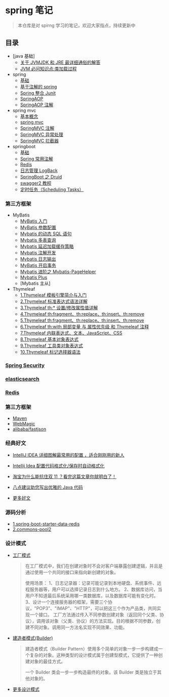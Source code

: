 # spring 笔记

> 本仓库是对 spirng 学习的笔记，欢迎大家指点，持续更新中

## 目录

- [java 基础]
  - [关于 JVMJDK 和 JRE 最详细通俗的解答](/notes/java/关于JVMJDK和JRE最详细通俗的解答.md)
  - [JVM 必问知识点:类加载过程](https://mp.weixin.qq.com/s/jut6U-J5XubPOk5eiEWZew)
- spring
  - [基础](/notes/spring/spring.md)
  - [基于注解的 spring](/notes/spring/springIOC注解.md)
  - [Spring 整合 Junit](/notes/spring/Spring整合Junit.md)
  - [SpringAOP](/notes/spring/SpringAOP.md)
  - [SpringAOP 注解](/notes/spring/SpringAOP注解.md)
- spring mvc
  - [基本概念](/notes/springmvc/基本概念.md)
  - [spring mvc](/notes/springmvc/springmvc.md)
  - [SpringMVC 注解](/notes/springmvc/SpringMVC注解.md)
  - [SpringMVC 异常处理](/notes/springmvc/SpringMVC异常处理.md)
  - [SpringMVC 拦截器](/notes/springmvc/SpringMVC拦截器.md)
- springboot
  - [基础](/notes/springboot/SpringBoot基础.md)
  - [Spring 常用注解](/notes/springboot/Spring常用注解.md)
  - [Redis](/notes/springboot/Redis.md)
  - [日志管理 LogBack](/notes/springboot/SpringBoot的日志详解.md)
  - [SpringBoot 之 Druid](/notes/springboot/SpringBoot之Druid.md)
  - [swagger2 教程](/notes/springboot/swagger2教程.md)
  - [定时任务（Scheduling Tasks）](/notes/springboot/定时任务.md)

### 第三方框架

- MyBatis
  - [MyBatis 入门](/notes/MyBatis/MyBatis入门.md)
  - [MyBatis 参数配置](/notes/MyBatis/MyBatis参数配置.md)
  - [Mybatis 的动态 SQL 语句](/notes/MyBatis/Mybatis的动态SQL语句.md)
  - [Mybatis 多表查询](/notes/MyBatis/Mybatis多表查询.md)
  - [Mybatis 延迟加载缓存策略](/notes/MyBatis/Mybatis延迟加载策略.md)
  - [Mybatis 注解开发](/notes/MyBatis/Mybatis注解开发.md)
  - [Mybatis 日志输出](/notes/MyBatis/Mybatis日志输出.md)
  - [MyBatis 开启事务](/notes/MyBatis/MyBatis开启事务.md)
  - [Mybatis 进阶之 Mybatis-PageHelper](/notes/MyBatis/SpringBoot进阶之Mybatis-PageHelper.md)
  - [Mybatis Plus](https://mybatis.plus/guide/)
  - [Mybatis 主从]
- Thymeleaf
  - [1.Thymeleaf 模板引擎简介与入门](/notes/Thymeleaf/1.Thymeleaf模板引擎简介与入门.md)
  - [2.Thymeleaf 标准表达式语法详解](/notes/Thymeleaf/2.Thymeleaf标准表达式语法详解.md)
  - [3.Thymeleaf th:\* 设置/修改属性值详解](/notes/Thymeleaf/3.th详解.md)
  - [4.Thymeleaf th:fragment、th:replace、th:insert、th:remove](/notes/Thymeleaf/4.Thymeleaf.md)
  - [5.Thymeleaf th:fragment、th:replace、th:insert、th:remove](/notes/Thymeleaf/5.Thymeleaf.md)
  - [6.Thymeleaf th:with 局部变量 与 属性优先级 和 Thymeleaf 注释](/notes/Thymeleaf/6.Thymeleaf.md)
  - [7.Thymeleaf 内联表达式、文本、JavaScript、CSS](/notes/Thymeleaf/7.Thymeleaf.md)
  - [8.Thymeleaf 基本对象表达式](/notes/Thymeleaf/8.Thymeleaf.md)
  - [9.Thymeleaf 工具类对象表达式](/notes/Thymeleaf/9.Thymeleaf.md)
  - [10.Thymeleaf 标记选择器语法](/notes/Thymeleaf/10.Thymeleaf.md)

### [Spring Security](/notes/Spring%20Security/README.md)

### [elasticsearch](https://github.com/AndyYoungCN/springnotes/tree/master/notes/elasticsearch)

### [Redis](https://github.com/AndyYoungCN/springnotes/tree/master/notes/redis)

### 第三方框架

- [Maven](https://my.oschina.net/huangyong/blog/194583)
- [WebMagic](./notes/WebMagic/README.md)
- [alibaba/fastjson](https://github.com/alibaba/fastjson)

### 经典好文

- [IntelliJ IDEA 详细图解最常用的配置 ，适合刚刚用的新人](https://mp.weixin.qq.com/s/v6rOqKzItymQKyFFaIlSWA?spm=a2c4e.10696291.0.0.677f19a4Bh84bR)
- [Intellij Idea 配置代码格式化/保存时自动格式化](https://blog.csdn.net/agonie201218/article/details/103040885)
- [淘宝为什么能抗住双 11 ？看完这篇文章你就明白了！](https://mp.weixin.qq.com/s/4yB0MwqYcSyPh2KDAOh_Vg)
- [八点建议助您写出优雅的 Java 代码](https://mp.weixin.qq.com/s?__biz=Mzg2OTA0Njk0OA==&mid=2247485140&idx=1&sn=ecaeace613474f1859aaeed0282ae680&chksm=cea2491ff9d5c00982ffaece847ce1aead89fdb3fe190752d9837c075c79fc95db5940992c56&token=1328169465&lang=zh_CN&scene=21#wechat_redirect)

- [更多好文](notes/goodArticle/readme.md)

### 源码分析

- [1.spring-boot-starter-data-redis](/notes/source/1.spring-boot-starter-data-redis.md)
- [2.commons-pool2](/notes/source/2.commons-pool2.md)

### 设计模式

- [工厂模式](https://www.runoob.com/design-pattern/factory-pattern.html)
  > 在工厂模式中，我们在创建对象时不会对客户端暴露创建逻辑，并且是通过使用一个共同的接口来指向新创建的对象。
  >
  > 使用场景： 1、日志记录器：记录可能记录到本地硬盘、系统事件、远程服务器等，用户可以选择记录日志到什么地方。 2、数据库访问，当用户不知道最后系统采用哪一类数据库，以及数据库可能有变化时。 3、设计一个连接服务器的框架，需要三个协议，"POP3"、"IMAP"、"HTTP"，可以把这三个作为产品类，共同实现一个接口。
  > 工厂方法通过传入不同参数创建对象（返回同个父类、协议），调用该对象（父类、协议）的方法实现。目的根据不同参数，创建不同对象。调用同一方法名实现不同效果、功能。
- [建造者模式(Builder)](https://www.runoob.com/design-pattern/builder-pattern.html)
  > 建造者模式（Builder Pattern）使用多个简单的对象一步一步构建成一个复杂的对象。这种类型的设计模式属于创建型模式，它提供了一种创建对象的最佳方式。
  >
  > 一个 Builder 类会一步一步构造最终的对象。该 Builder 类是独立于其他对象的。
- [更多设计模式](https://www.runoob.com/design-pattern/design-pattern-tutorial.html)
